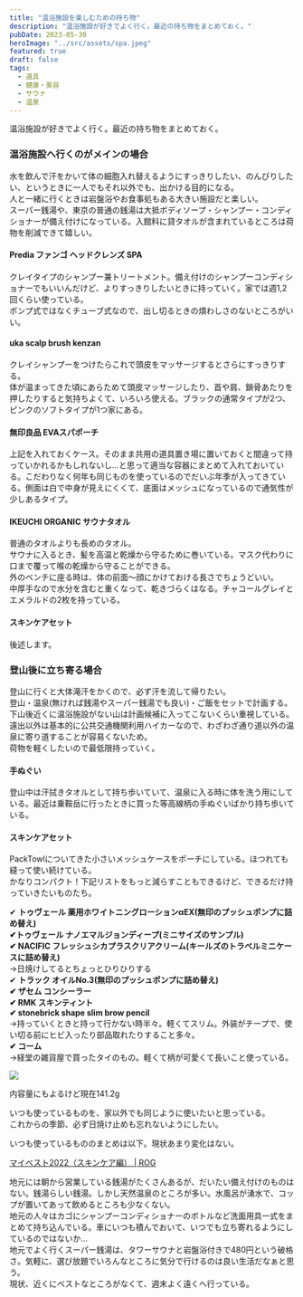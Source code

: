 ```yaml
---
title: "温浴施設を楽しむための持ち物"
description: "温浴施設が好きでよく行く。最近の持ち物をまとめておく。"
pubDate: 2023-05-30
heroImage: "../src/assets/spa.jpeg"
featured: true
draft: false
tags: 
  - 道具
  - 健康・美容
  - サウナ
  - 温泉
---
```


温浴施設が好きでよく行く。最近の持ち物をまとめておく。

### 温浴施設へ行くのがメインの場合

水を飲んで汗をかいて体の細胞入れ替えるようにすっきりしたい、のんびりしたい、というときに一人でもそれ以外でも、出かける目的になる。  
人と一緒に行くときは岩盤浴やお食事処もある大きい施設だと楽しい。  
スーパー銭湯や、東京の普通の銭湯は大抵ボディソープ・シャンプー・コンディショナーが備え付けになっている。入館料に貸タオルが含まれているところは荷物を削減できて嬉しい。

#### Predia ファンゴ ヘッドクレンズ SPA

クレイタイプのシャンプー兼トリートメント。備え付けのシャンプーコンディショナーでもいいんだけど、よりすっきりしたいときに持っていく。家では週1,2回くらい使っている。  
ポンプ式ではなくチューブ式なので、出し切るときの煩わしさのないところがいい。

#### uka scalp brush kenzan

クレイシャンプーをつけたらこれで頭皮をマッサージするとさらにすっきりする。  
体が温まってきた頃にあらためて頭皮マッサージしたり、首や肩、鎖骨あたりを押したりすると気持ちよくて、いろいろ使える。ブラックの通常タイプが2つ、ピンクのソフトタイプが1つ家にある。

#### 無印良品 EVAスパポーチ

上記を入れておくケース。そのまま共用の道具置き場に置いておくと間違って持っていかれるかもしれないし…と思って適当な容器にまとめて入れておいている。こだわりなく何年も同じものを使っているのでだいぶ年季が入ってきている。側面は白で中身が見えにくくて、底面はメッシュになっているので通気性が少しあるタイプ。

#### IKEUCHI ORGANIC サウナタオル

普通のタオルよりも長めのタオル。  
サウナに入るとき、髪を高温と乾燥から守るために巻いている。マスク代わりに口まで覆って喉の乾燥から守ることができる。  
外のベンチに座る時は、体の前面〜顔にかけておける長さでちょうどいい。  
中厚手なので水分を含むと重くなって、乾きづらくはなる。チャコールグレイとエメラルドの2枚を持っている。

#### スキンケアセット

後述します。

### 登山後に立ち寄る場合

登山に行くと大体滝汗をかくので、必ず汗を流して帰りたい。  
登山・温泉(無ければ銭湯やスーパー銭湯でも良い)・ご飯をセットで計画する。下山後近くに温浴施設がない山は計画候補に入ってこないくらい重視している。遠出以外は基本的に公共交通機関利用ハイカーなので、わざわざ通り道以外の温泉に寄り道することが容易くないため。  
荷物を軽くしたいので最低限持っていく。

#### 手ぬぐい

登山中は汗拭きタオルとして持ち歩いていて、温泉に入る時に体を洗う用にしている。最近は乗鞍岳に行ったときに買った等高線柄の手ぬぐいばかり持ち歩いている。

#### スキンケアセット

PackTowlについてきた小さいメッシュケースをポーチにしている。ほつれても縫って使い続けている。  
かなりコンパクト！下記リストをもっと減らすこともできるけど、できるだけ持っていきたいものたち。

✔︎ **トゥヴェール 薬用ホワイトニングローションαEX(無印のプッシュポンプに詰め替え)  
✔︎トゥヴェール ナノエマルジョンディープ(ミニサイズのサンプル)  
✔︎ NACIFIC フレッシュシカプラスクリアクリーム(キールズのトラベルミニケースに詰め替え)**  
→日焼けしてるとちょっとひりひりする  
✔︎ **トラック オイルNo.3(無印のプッシュポンプに詰め替え)  
✔︎ ザセム コンシーラー  
✔︎ RMK スキンティント**  
**✔︎ stonebrick shape slim brow pencil**  
→持っていくときと持って行かない時半々。軽くてスリム。外装がチープで、使い切る前にヒビ入ったり部品取れたりすること多々。  
**✔︎ コーム**  
→経堂の雑貨屋で買ったタイのもの。軽くて柄が可愛くて長いこと使っている。

![](/src/assets/spa-set-1024x1024.jpg)

内容量にもよるけど現在141.2g

いつも使っているものを、家以外でも同じように使いたいと思っている。  
これからの季節、必ず日焼け止めも忘れないようにしたい。

いつも使っているもののまとめは以下。現状あまり変化はない。

[マイベスト2022（スキンケア編） | ROG](https://riemats.com/mybest-skincare-2022/)

地元には朝から営業している銭湯がたくさんあるが、だいたい備え付けのものはない。銭湯らしい銭湯。しかし天然温泉のところが多い。水風呂が湧水で、コップが置いてあって飲めるところも少なくない。  
地元の人々はカゴにシャンプーコンディショナーのボトルなど洗面用具一式をまとめて持ち込んでいる。車にいつも積んでおいて、いつでも立ち寄れるようにしているのではないか…  
地元でよく行くスーパー銭湯は、タワーサウナと岩盤浴付きで480円という破格さ。気軽に、選び放題でいろんなところに気分で行けるのは良い生活だなぁと思う。  
現状、近くにベストなところがなくて、週末よく遠くへ行っている。
